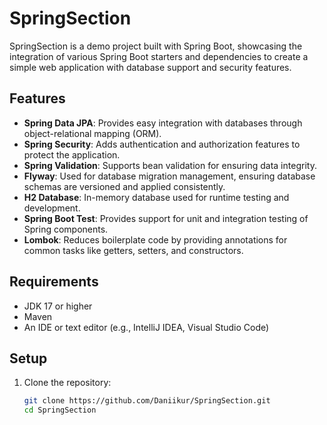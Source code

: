 # SpringSection

SpringSection is a demo project built with Spring Boot, showcasing the integration of various Spring Boot starters and dependencies to create a simple web application with database support and security features.

## Features

- **Spring Data JPA**: Provides easy integration with databases through object-relational mapping (ORM).
- **Spring Security**: Adds authentication and authorization features to protect the application.
- **Spring Validation**: Supports bean validation for ensuring data integrity.
- **Flyway**: Used for database migration management, ensuring database schemas are versioned and applied consistently.
- **H2 Database**: In-memory database used for runtime testing and development.
- **Spring Boot Test**: Provides support for unit and integration testing of Spring components.
- **Lombok**: Reduces boilerplate code by providing annotations for common tasks like getters, setters, and constructors.

## Requirements

- JDK 17 or higher
- Maven
- An IDE or text editor (e.g., IntelliJ IDEA, Visual Studio Code)

## Setup

1. Clone the repository:

   ```bash
   git clone https://github.com/Daniikur/SpringSection.git
   cd SpringSection
